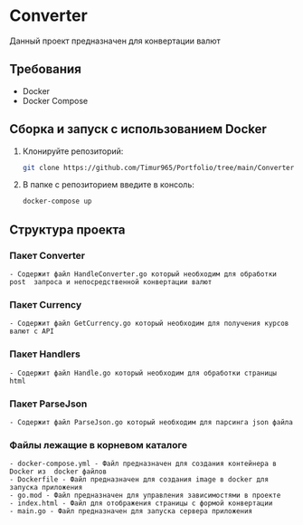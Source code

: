 # Converter

Данный проект предназначен для конвертации валют

## Требования

- Docker
- Docker Compose

## Сборка и запуск с использованием Docker

1. Клонируйте репозиторий:
    ```sh
    git clone https://github.com/Timur965/Portfolio/tree/main/Converter
    ```

2. В папке с репозиторием введите в консоль:
    ```sh
    docker-compose up
    ```

## Структура проекта

### Пакет Converter 
    - Содержит файл HandleConverter.go который необходим для обработки post  запроса и непосредственной конвертации валют
### Пакет Currency 
    - Содержит файл GetCurrency.go который необходим для получения курсов валют с API
### Пакет Handlers 
    - Содержит файл Handle.go который необходим для обработки страницы html
### Пакет ParseJson 
    - Содержит файл ParseJson.go который необходим для парсинга json файла
### Файлы лежащие в корневом каталоге
    - docker-compose.yml - Файл предназначен для создания контейнера в Docker из  docker файлов
    - Dockerfile - Файл предназначен для создания image в docker для запуска приложения
    - go.mod - Файл предназначен для управления зависимостями в проекте
    - index.html - Файл для отображения страницы с формой конвертации
    - main.go - Файл предназначен для запуска сервера приложения